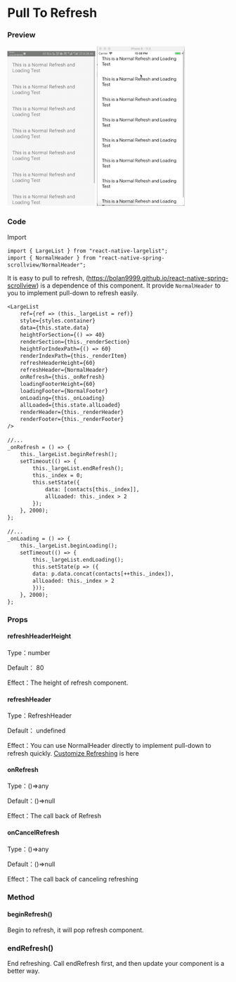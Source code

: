 # Pull To Refresh

### Preview
![Preview](./res/RefreshAndroid.gif)
![Preview](./res/RefreshIOS.gif)

### Code

Import

```$js
import { LargeList } from "react-native-largelist";
import { NormalHeader } from "react-native-spring-scrollview/NormalHeader";
```

It is easy to pull to refresh, (https://bolan9999.github.io/react-native-spring-scrollview) is a dependence of this component. It provide `NormalHeader` to you to implement pull-down to refresh easily.

```$js
<LargeList
    ref={ref => (this._largeList = ref)}
    style={styles.container}
    data={this.state.data}
    heightForSection={() => 40}
    renderSection={this._renderSection}
    heightForIndexPath={() => 60}
    renderIndexPath={this._renderItem}
    refreshHeaderHeight={60}
    refreshHeader={NormalHeader}
    onRefresh={this._onRefresh}
    loadingFooterHeight={60}
    loadingFooter={NormalFooter}
    onLoading={this._onLoading}
    allLoaded={this.state.allLoaded}
    renderHeader={this._renderHeader}
    renderFooter={this._renderFooter}
/>

//...
_onRefresh = () => {
    this._largeList.beginRefresh();
    setTimeout(() => {
        this._largeList.endRefresh();
        this._index = 0;
        this.setState({
            data: [contacts[this._index]],
            allLoaded: this._index > 2
        });
    }, 2000);
};

//...
_onLoading = () => {
    this._largeList.beginLoading();
    setTimeout(() => {
        this._largeList.endLoading();
        this.setState(p => ({
        data: p.data.concat(contacts[++this._index]),
        allLoaded: this._index > 2
        }));
    }, 2000);
};
```


### Props

#### refreshHeaderHeight

Type：number

Default： 80

Effect：The height of refresh component.

#### refreshHeader

Type：RefreshHeader

Default： undefined

Effect：You can use NormalHeader directly to implement pull-down to refresh quickly.
[Customize Refreshing](CustomRefresh) is here

#### onRefresh

Type：()=>any

Default：()=>null

Effect：The call back of Refresh

#### onCancelRefresh

Type：()=>any

Default：()=>null

Effect：The call back of canceling refreshing

### Method

#### beginRefresh()

Begin to refresh, it will pop refresh component.

### endRefresh()

End refreshing. Call endRefresh first, and then update your component is a better way.

